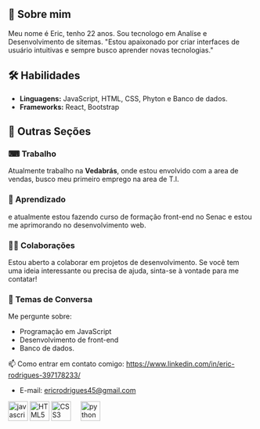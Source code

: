 
## 🚀 Sobre mim
Meu nome é Eric, tenho 22 anos.
Sou tecnologo em Analíse e Desenvolvimento de sitemas.
"Estou apaixonado por criar interfaces de usuário intuitivas e sempre busco aprender novas tecnologias."



## 🛠 Habilidades
- **Linguagens:** JavaScript, HTML, CSS, Phyton e Banco de dados.
- **Frameworks:** React, Bootstrap


## 🌟 Outras Seções

### ⌨ Trabalho
Atualmente trabalho na **Vedabrás**, onde estou envolvido com a area de vendas, busco meu primeiro emprego na area de T.I.

### 🧠 Aprendizado
e atualmente estou fazendo curso de formação front-end no Senac e estou me aprimorando no desenvolvimento web.

### 👨‍💻 Colaborações
Estou aberto a colaborar em projetos de desenvolvimento. Se você tem uma ideia interessante ou precisa de ajuda, sinta-se à vontade para me contatar!

### 💬 Temas de Conversa
Me pergunte sobre:
- Programação em JavaScript
- Desenvolvimento de front-end
- Banco de dados.

📫 Como entrar em contato comigo: https://www.linkedin.com/in/eric-rodrigues-397178233/
- E-mail: ericrodrigues45@gmail.com

<div align="left">
  <img src="https://cdn.jsdelivr.net/gh/devicons/devicon/icons/javascript/javascript-original.svg" height="40" alt="javascript logo"  />
  <img src="https://cdn.jsdelivr.net/gh/devicons/devicon/icons/html5/html5-original.svg" height="40" alt="HTML5 logo" />
  <img src="https://cdn.jsdelivr.net/gh/devicons/devicon/icons/css3/css3-original.svg" height="40" alt="CSS3 logo" />
  <img width="12" />
  <img src="https://cdn.jsdelivr.net/gh/devicons/devicon/icons/python/python-original.svg" height="40" alt="python logo" />
</div>




